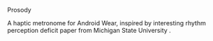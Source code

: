 Prosody

A haptic metronome for Android Wear, inspired by interesting rhythm perception deficit paper from Michigan State University .